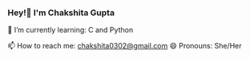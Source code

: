 ### Hey!👋 I'm Chakshita Gupta
🌱 I’m currently learning: C and Python

📫 How to reach me: chakshita0302@gmail.com
😄 Pronouns: She/Her

<!--
**Chakshita07/Chakshita07** is a ✨ _special_ ✨ repository because its `README.md` (this file) appears on your GitHub profile.

Here are some ideas to get you started:

- 🔭 I’m currently working on ...
-  ...
- 👯 I’m looking to collaborate on ...
- 🤔 I’m looking for help with ...
- 💬 Ask me about ...
- 📫 How to reach me: chakshita0302@gmail.com
-  ...
- ⚡ Fun fact: ...
-->
